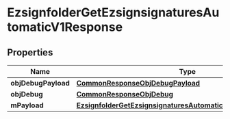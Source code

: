 

# EzsignfolderGetEzsignsignaturesAutomaticV1Response

## Properties

Name | Type | Description | Notes
------------ | ------------- | ------------- | -------------
**objDebugPayload** | [**CommonResponseObjDebugPayload**](CommonResponseObjDebugPayload.md) |  | 
**objDebug** | [**CommonResponseObjDebug**](CommonResponseObjDebug.md) |  |  [optional]
**mPayload** | [**EzsignfolderGetEzsignsignaturesAutomaticV1ResponseMPayload**](EzsignfolderGetEzsignsignaturesAutomaticV1ResponseMPayload.md) |  | 




